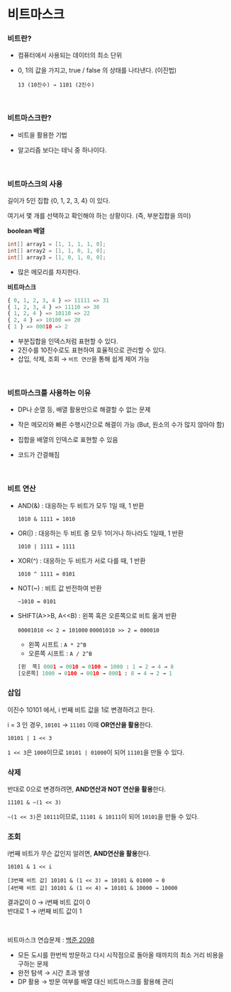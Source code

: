 # 비트마스크

### 비트란?
- 컴퓨터에서 사용되는 데이터의 최소 단위

- 0, 1의 값을 가지고, true / false 의 상태를 나타낸다. (이진법)

  `13 (10진수) → 1101 (2진수)`

<br>

### 비트마스크란?
- 비트을 활용한 기법

- 알고리즘 보다는 테닉 중 하나이다.

<br>

### 비트마스크의 사용

길이가 5인 집합 {0, 1, 2, 3, 4} 이 있다. 

여기서 몇 개를 선택하고 확인해야 하는 상황이다. (즉, 부분집합을 의미)

**boolean 배열**

```java
int[] array1 = [1, 1, 1, 1, 0];
int[] array2 = [1, 1, 0, 1, 0];
int[] array3 = [1, 0, 1, 0, 0];
```

- 많은 메모리를 차지한다.

**비트마스크**

```python
{ 0, 1, 2, 3, 4 } => 11111 => 31
{ 1, 2, 3, 4 } => 11110 => 30
{ 1, 2, 4 } => 10110 => 22
{ 2, 4 } => 10100 => 20
{ 1 } => 00010 => 2
```

- 부분집합을 인덱스처럼 표현할 수 있다.
- 2진수를 10진수로도 표현하여 효율적으로 관리할 수 있다.
- 삽입, 삭제, 조회 → `비트 연산`을 통해 쉽게 제어 가능

<br>

### 비트마스크를 사용하는 이유

- DP나 순열 등, 배열 활용만으로 해결할 수 없는 문제
- 작은 메모리와 빠른 수행시간으로 해결이 가능 (But, 원소의 수가 많지 않아야 함)
- 집합을 배열의 인덱스로 표현할 수 있음

- 코드가 간결해짐

<br>

### 비트 연산

- AND(&) : 대응하는 두 비트가 모두 1일 때, 1 반환

  `1010 & 1111 = 1010`

- OR(|) : 대응하는 두 비트 중 모두 1이거나 하나라도 1일때, 1 반환

  `1010 | 1111 = 1111`

- XOR(^) : 대응하는 두 비트가 서로 다를 때, 1 반환

  `1010 ^ 1111 = 0101`

- NOT(~) : 비트 값 반전하여 반환

  `~1010 = 0101`

- SHIFT(A>>B, A<<B) : 왼쪽 혹은 오른쪽으로 비트 옮겨 반환

  `00001010 << 2 = 101000` `00001010 >> 2 = 000010`

  - 왼쪽 시프트 : `A * 2^B`
  - 오른쪽 시프트 : `A / 2^B`

  ```python
  [왼  쪽] 0001 → 0010 → 0100 → 1000 : 1 → 2 → 4 → 8
  [오른쪽] 1000 → 0100 → 0010 → 0001 : 8 → 4 → 2 → 1
  ```

### 삽입

이진수 10101 에서, i 번째 비트 값을 1로 변경하려고 한다. 

i = 3 인 경우,  `10101` → `11101`  이때 **OR연산을 활용**한다.

  ```
  10101 | 1 << 3
  ```

`1 << 3`은 `1000`이므로 `10101 | 01000`이 되어 `11101`을 만들 수 있다.

### 삭제

반대로 0으로 변경하려면, **AND연산과 NOT 연산을 활용**한다.

  ```
  11101 & ~(1 << 3)
```
`~(1 << 3)`은 `10111`이므로, `11101 & 10111`이 되어 `10101`을 만들 수 있다.

### 조회

i번째 비트가 무슨 값인지 알려면, **AND연산을 활용**한다.

  ```
  10101 & 1 << i
  ```

  ```
  [3번째 비트 값] 10101 & (1 << 3) = 10101 & 01000 → 0
  [4번째 비트 값] 10101 & (1 << 4) = 10101 & 10000 → 10000
  ```
  
결과값이 0 → i번째 비트 값이 0  
반대로 1 → i번째 비트 값이 1

<br>

비트마스크 연습문제 : [백준 2098](https://www.acmicpc.net/problem/2098)

- 모든 도시를 한번씩 방문하고 다시 시작점으로 돌아올 때까지의 최소 거리 비용을 구하는 문제
- 완전 탐색 → 시간 초과 발생
- DP 활용 → 방문 여부를 배열 대신 비트마스크를 활용해 관리
